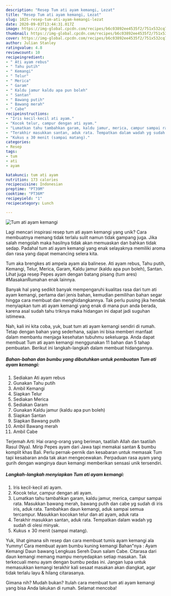 ```yaml
---
description: "Resep Tum ati ayam kemangi, Lezat"
title: "Resep Tum ati ayam kemangi, Lezat"
slug: 1025-resep-tum-ati-ayam-kemangi-lezat
date: 2020-09-03T13:44:31.017Z
image: https://img-global.cpcdn.com/recipes/b6c03892ee4535f2/751x532cq70/tum-ati-ayam-kemangi-foto-resep-utama.jpg
thumbnail: https://img-global.cpcdn.com/recipes/b6c03892ee4535f2/751x532cq70/tum-ati-ayam-kemangi-foto-resep-utama.jpg
cover: https://img-global.cpcdn.com/recipes/b6c03892ee4535f2/751x532cq70/tum-ati-ayam-kemangi-foto-resep-utama.jpg
author: Julian Stanley
ratingvalue: 4.8
reviewcount: 10
recipeingredient:
- " Ati ayam rebus"
- " Tahu putih"
- " Kemangi"
- " Telur"
- " Merica"
- " Garam"
- " Kaldu jamur kaldu apa pun boleh"
- " Santan"
- " Bawang putih"
- " Bawang merah"
- " Cabe"
recipeinstructions:
- "Iris kecil-kecil ati ayam."
- "Kocok telur, campur dengan ati ayam."
- "Lumatkan tahu tambahkan garam, kaldu jamur, merica, campur sampai rata. Masukkan bawang merah, bawang putih dan cabe yg sudah di iris iris, aduk rata. Tambahkan daun kemangi, aduk sampai semua tercampur. Masukkan kocokan telur dan ati ayam, aduk rata"
- "Terakhir masukkan santan, aduk rata. Tempatkan dalam wadah yg sudah di olesi minyak."
- "Kukus ± 30 menit (sampai matang)."
categories:
- Resep
tags:
- tum
- ati
- ayam

katakunci: tum ati ayam 
nutrition: 173 calories
recipecuisine: Indonesian
preptime: "PT39M"
cooktime: "PT36M"
recipeyield: "1"
recipecategory: Lunch

---
```



![Tum ati ayam kemangi](https://img-global.cpcdn.com/recipes/b6c03892ee4535f2/751x532cq70/tum-ati-ayam-kemangi-foto-resep-utama.jpg)

Lagi mencari inspirasi resep tum ati ayam kemangi yang unik? Cara membuatnya memang tidak terlalu sulit namun tidak gampang juga. Jika salah mengolah maka hasilnya tidak akan memuaskan dan bahkan tidak sedap. Padahal tum ati ayam kemangi yang enak selayaknya memiliki aroma dan rasa yang dapat memancing selera kita.

Tum aka brengkes ati ampela ayam ala balinese. Ati ayam rebus, Tahu putih, Kemangi, Telur, Merica, Garam, Kaldu jamur (kaldu apa pun boleh), Santan. Lihat juga resep Pepes ayam dengan batang pisang (tum ares) #MasakanRumahan enak lainnya.

Banyak hal yang sedikit banyak mempengaruhi kualitas rasa dari tum ati ayam kemangi, pertama dari jenis bahan, kemudian pemilihan bahan segar hingga cara membuat dan menghidangkannya. Tak perlu pusing jika hendak menyiapkan tum ati ayam kemangi yang enak di mana pun anda berada, karena asal sudah tahu triknya maka hidangan ini dapat jadi suguhan istimewa.


Nah, kali ini kita coba, yuk, buat tum ati ayam kemangi sendiri di rumah. Tetap dengan bahan yang sederhana, sajian ini bisa memberi manfaat dalam membantu menjaga kesehatan tubuhmu sekeluarga. Anda dapat membuat Tum ati ayam kemangi menggunakan 11 bahan dan 5 tahap pembuatan. Berikut ini langkah-langkah dalam membuat hidangannya.

<!--inarticleads1-->

##### Bahan-bahan dan bumbu yang dibutuhkan untuk pembuatan Tum ati ayam kemangi:

1. Sediakan  Ati ayam rebus
1. Gunakan  Tahu putih
1. Ambil  Kemangi
1. Siapkan  Telur
1. Sediakan  Merica
1. Sediakan  Garam
1. Gunakan  Kaldu jamur (kaldu apa pun boleh)
1. Siapkan  Santan
1. Siapkan  Bawang putih
1. Ambil  Bawang merah
1. Ambil  Cabe


Terjemah Arti: Hai orang-orang yang beriman, taatilah Allah dan taatilah Rasul (Nya). Mirip Pepes ayam dari Jawa tapi memakai santan &amp; bumbu komplit khas Bali. Perlu pernak-pernik dan kesabaran untuk memasak Tum tapi kesabaran anda tak akan mengecewakan. Perpaduan rasa ayam yang gurih dengan wanginya daun kemangi memberikan sensasi unik tersendiri. 

<!--inarticleads2-->

##### Langkah-langkah menyiapkan Tum ati ayam kemangi:

1. Iris kecil-kecil ati ayam.
1. Kocok telur, campur dengan ati ayam.
1. Lumatkan tahu tambahkan garam, kaldu jamur, merica, campur sampai rata. Masukkan bawang merah, bawang putih dan cabe yg sudah di iris iris, aduk rata. Tambahkan daun kemangi, aduk sampai semua tercampur. Masukkan kocokan telur dan ati ayam, aduk rata
1. Terakhir masukkan santan, aduk rata. Tempatkan dalam wadah yg sudah di olesi minyak.
1. Kukus ± 30 menit (sampai matang).


Yuk, lihat gimana sih resep dan cara membuat tumis ayam kemangi ala Yummy! Cara membuat ayam bumbu kuning kemangi Bahan&#34;nya : Ayam Kemangi Daun bawang Lengkuas Sereh Daun salam Cabe. Citarasa dari daun kemangi memang mampu menyedapkan setiap masakan. Tak terkecuali menu ayam dengan bumbu pedas ini. Jangan lupa untuk memasukkan kemangi terakhir kali sesaat masakan akan diangkat, agar tidak terlalu layu &amp; hilang citarasanya. 

Gimana nih? Mudah bukan? Itulah cara membuat tum ati ayam kemangi yang bisa Anda lakukan di rumah. Selamat mencoba!
